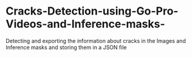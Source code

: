 # Cracks-Detection-using-Go-Pro-Videos-and-Inference-masks-
Detecting and exporting the information about cracks in the Images and Inference masks and storing them in a JSON file
